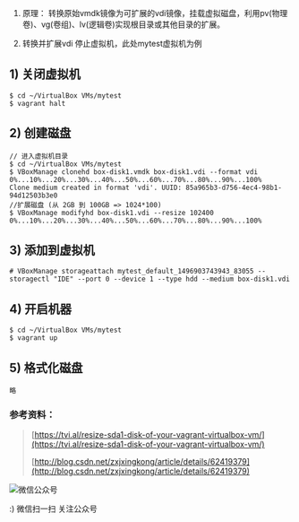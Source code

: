 <!--
author: os4uinfo
head: https://os4u.info/blog/img/sun.png
date: 2017-05-21
title: vagrant管理虚拟机--扩展磁盘
tags: Chef
images: https://os4u.info/blog/img/sun.png
category: Chef
status: publish
summary: 了解下vagrant管理虚拟机扩展磁盘。
-->


1. 原理：
   转换原始vmdk镜像为可扩展的vdi镜像，挂载虚拟磁盘，利用pv(物理卷)、vg(卷组)、lv(逻辑卷)实现根目录或其他目录的扩展。
 
2. 转换并扩展vdi
   停止虚拟机，此处mytest虚拟机为例

## 1) 关闭虚拟机

```
$ cd ~/VirtualBox VMs/mytest 
$ vagrant halt
```

## 2) 创建磁盘

```
// 进入虚拟机目录
$ cd ~/VirtualBox VMs/mytest  
$ VBoxManage clonehd box-disk1.vmdk box-disk1.vdi --format vdi  
0%...10%...20%...30%...40%...50%...60%...70%...80%...90%...100%
Clone medium created in format 'vdi'. UUID: 85a965b3-d756-4ec4-98b1-94d12503b3e0
//扩展磁盘 (从 2GB 到 100GB => 1024*100)
$ VBoxManage modifyhd box-disk1.vdi --resize 102400
0%...10%...20%...30%...40%...50%...60%...70%...80%...90%...100% 
```

## 3) 添加到虚拟机
```
# VBoxManage storageattach mytest_default_1496903743943_83055 --storagectl "IDE" --port 0 --device 1 --type hdd --medium box-disk1.vdi  
```

## 4) 开启机器

```
$ cd ~/VirtualBox VMs/mytest 
$ vagrant up
```

## 5) 格式化磁盘

```
略
```

### 参考资料：
> [https://tvi.al/resize-sda1-disk-of-your-vagrant-virtualbox-vm/](https://tvi.al/resize-sda1-disk-of-your-vagrant-virtualbox-vm/)
> 
> [http://blog.csdn.net/zxjxingkong/article/details/62419379](http://blog.csdn.net/zxjxingkong/article/details/62419379)


![微信公众号](https://www.os4u.info/wx.jpg) 

:) 微信扫一扫 关注公众号 